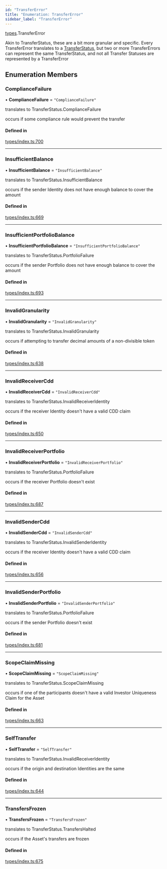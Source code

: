 ```yaml
---
id: "TransferError"
title: "Enumeration: TransferError"
sidebar_label: "TransferError"
---
```


[types](../../../modules/Types/Types.md).TransferError

Akin to TransferStatus, these are a bit more granular and specific. Every TransferError translates to
  a [TransferStatus](../TransferStatus/TransferStatus.md), but two or more TransferErrors can represent the same TransferStatus, and
  not all Transfer Statuses are represented by a TransferError

## Enumeration Members

### ComplianceFailure

• **ComplianceFailure** = ``"ComplianceFailure"``

translates to TransferStatus.ComplianceFailure

occurs if some compliance rule would prevent the transfer

#### Defined in

[types/index.ts:700](https://github.com/PolymeshAssociation/polymesh-sdk/blob/daafaa68f/src/types/index.ts#L700)

___

### InsufficientBalance

• **InsufficientBalance** = ``"InsufficientBalance"``

translates to TransferStatus.InsufficientBalance

occurs if the sender Identity does not have enough balance to cover the amount

#### Defined in

[types/index.ts:669](https://github.com/PolymeshAssociation/polymesh-sdk/blob/daafaa68f/src/types/index.ts#L669)

___

### InsufficientPortfolioBalance

• **InsufficientPortfolioBalance** = ``"InsufficientPortfolioBalance"``

translates to TransferStatus.PortfolioFailure

occurs if the sender Portfolio does not have enough balance to cover the amount

#### Defined in

[types/index.ts:693](https://github.com/PolymeshAssociation/polymesh-sdk/blob/daafaa68f/src/types/index.ts#L693)

___

### InvalidGranularity

• **InvalidGranularity** = ``"InvalidGranularity"``

translates to TransferStatus.InvalidGranularity

occurs if attempting to transfer decimal amounts of a non-divisible token

#### Defined in

[types/index.ts:638](https://github.com/PolymeshAssociation/polymesh-sdk/blob/daafaa68f/src/types/index.ts#L638)

___

### InvalidReceiverCdd

• **InvalidReceiverCdd** = ``"InvalidReceiverCdd"``

translates to TransferStatus.InvalidReceiverIdentity

occurs if the receiver Identity doesn't have a valid CDD claim

#### Defined in

[types/index.ts:650](https://github.com/PolymeshAssociation/polymesh-sdk/blob/daafaa68f/src/types/index.ts#L650)

___

### InvalidReceiverPortfolio

• **InvalidReceiverPortfolio** = ``"InvalidReceiverPortfolio"``

translates to TransferStatus.PortfolioFailure

occurs if the receiver Portfolio doesn't exist

#### Defined in

[types/index.ts:687](https://github.com/PolymeshAssociation/polymesh-sdk/blob/daafaa68f/src/types/index.ts#L687)

___

### InvalidSenderCdd

• **InvalidSenderCdd** = ``"InvalidSenderCdd"``

translates to TransferStatus.InvalidSenderIdentity

occurs if the receiver Identity doesn't have a valid CDD claim

#### Defined in

[types/index.ts:656](https://github.com/PolymeshAssociation/polymesh-sdk/blob/daafaa68f/src/types/index.ts#L656)

___

### InvalidSenderPortfolio

• **InvalidSenderPortfolio** = ``"InvalidSenderPortfolio"``

translates to TransferStatus.PortfolioFailure

occurs if the sender Portfolio doesn't exist

#### Defined in

[types/index.ts:681](https://github.com/PolymeshAssociation/polymesh-sdk/blob/daafaa68f/src/types/index.ts#L681)

___

### ScopeClaimMissing

• **ScopeClaimMissing** = ``"ScopeClaimMissing"``

translates to TransferStatus.ScopeClaimMissing

occurs if one of the participants doesn't have a valid Investor Uniqueness Claim for
  the Asset

#### Defined in

[types/index.ts:663](https://github.com/PolymeshAssociation/polymesh-sdk/blob/daafaa68f/src/types/index.ts#L663)

___

### SelfTransfer

• **SelfTransfer** = ``"SelfTransfer"``

translates to TransferStatus.InvalidReceiverIdentity

occurs if the origin and destination Identities are the same

#### Defined in

[types/index.ts:644](https://github.com/PolymeshAssociation/polymesh-sdk/blob/daafaa68f/src/types/index.ts#L644)

___

### TransfersFrozen

• **TransfersFrozen** = ``"TransfersFrozen"``

translates to TransferStatus.TransfersHalted

occurs if the Asset's transfers are frozen

#### Defined in

[types/index.ts:675](https://github.com/PolymeshAssociation/polymesh-sdk/blob/daafaa68f/src/types/index.ts#L675)
